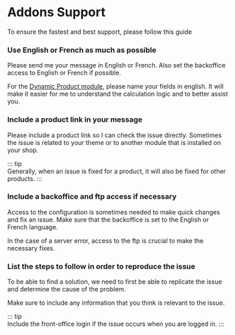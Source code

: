 # Addons Support

To ensure the fastest and best support, please follow this guide

### Use English or French as much as possible

Please send me your message in English or French. Also set the backoffice access to English or French if possible.

For the [Dynamic Product module](/dynamicproduct/), please name your fields in english. It will
make it easier for me to understand the calculation logic and to better assist you.

### Include a product link in your message

Please include a product link so I can check the issue directly. Sometimes the issue is related to your theme or to
another module that is installed on your shop.

::: tip  
Generally, when an issue is fixed for a product, it will also be fixed for other products.
:::

### Include a backoffice and ftp access if necessary

Access to the configuration is sometimes needed to make quick changes and fix an issue. Make sure that the backoffice is
set to the English or French language.

In the case of a server error, access to the ftp is crucial to make the necessary fixes.

### List the steps to follow in order to reproduce the issue

To be able to find a solution, we need to first be able to replicate the issue and determine the cause of the problem.

Make sure to include any information that you think is relevant to the issue.

::: tip  
Include the front-office login if the issue occurs when you are logged in.
:::
